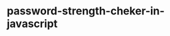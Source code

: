 # password-strength-cheker-in-javascript
            
                
                              
                                                                   
                                            
                                            

